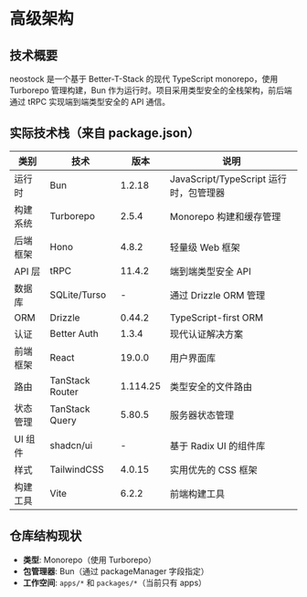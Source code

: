 # 高级架构

## 技术概要

neostock 是一个基于 Better-T-Stack 的现代 TypeScript monorepo，使用 Turborepo 管理构建，Bun 作为运行时。项目采用类型安全的全栈架构，前后端通过 tRPC 实现端到端类型安全的 API 通信。

## 实际技术栈（来自 package.json）

| 类别 | 技术 | 版本 | 说明 |
|------|------|------|------|
| 运行时 | Bun | 1.2.18 | JavaScript/TypeScript 运行时，包管理器 |
| 构建系统 | Turborepo | 2.5.4 | Monorepo 构建和缓存管理 |
| 后端框架 | Hono | 4.8.2 | 轻量级 Web 框架 |
| API 层 | tRPC | 11.4.2 | 端到端类型安全 API |
| 数据库 | SQLite/Turso | - | 通过 Drizzle ORM 管理 |
| ORM | Drizzle | 0.44.2 | TypeScript-first ORM |
| 认证 | Better Auth | 1.3.4 | 现代认证解决方案 |
| 前端框架 | React | 19.0.0 | 用户界面库 |
| 路由 | TanStack Router | 1.114.25 | 类型安全的文件路由 |
| 状态管理 | TanStack Query | 5.80.5 | 服务器状态管理 |
| UI 组件 | shadcn/ui | - | 基于 Radix UI 的组件库 |
| 样式 | TailwindCSS | 4.0.15 | 实用优先的 CSS 框架 |
| 构建工具 | Vite | 6.2.2 | 前端构建工具 |

## 仓库结构现状

- **类型**: Monorepo（使用 Turborepo）
- **包管理器**: Bun（通过 packageManager 字段指定）
- **工作空间**: `apps/*` 和 `packages/*`（当前只有 apps）
